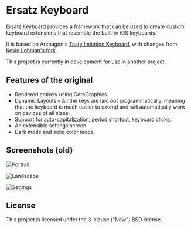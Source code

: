 # Ersatz Keyboard

Ersatz Keyboard provides a framework that can be used to create custom keyboard extensions that resemble the built-in iOS keyboards.

It is based on Archagon's [Tasty Imitation Keyboard](https://github.com/archagon/tasty-imitation-keyboard/), with changes from [Kevin Lohman's fork](https://github.com/UnifyBadPirate/tasty-imitation-keyboard).

This project is currently in development for use in another project.

## Features of the original

* Rendered entirely using CoreGraphics.
* Dynamic Layouts – All the keys are laid out programmatically, meaning that the keyboard is much easier to extend and will automatically work on devices of all sizes.
* Support for auto-capitalization, period shortcut, keyboard clicks.
* An extensible settings screen.
* Dark mode and solid color mode.

## Screenshots (old)

![Portrait](./Screenshot-Portrait.png "Portrait")

![Landscape](./Screenshot-Landscape.png "Landscape")

![Settings](./Settings-Portrait.png "Settings")

## License

This project is licensed under the 3-clause ("New") BSD license.
